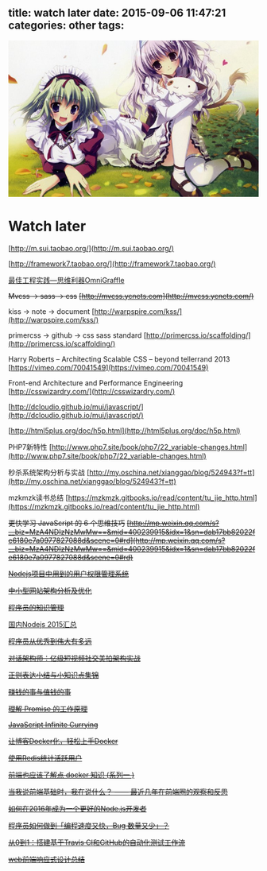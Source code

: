 title: watch later
date: 2015-09-06 11:47:21
categories: other
tags:
---

![](/images/s11.jpg)
# Watch later

[http://m.sui.taobao.org/](http://m.sui.taobao.org/)

[http://framework7.taobao.org/](http://framework7.taobao.org/)

[最佳工程实践—思维利器OmniGraffle](http://www.jianshu.com/p/ccc8d64c7202)

~~Mvcss -> sass -> css~~
~~[http://mvcss.ycnets.com](http://mvcss.ycnets.com/)~~

kiss -> note -> document
[http://warpspire.com/kss/](http://warpspire.com/kss/)

primercss -> github -> css sass standard
[http://primercss.io/scaffolding/](http://primercss.io/scaffolding/)

Harry Roberts – Architecting Scalable CSS – beyond tellerrand 2013
[https://vimeo.com/70041549](https://vimeo.com/70041549)

Front-end Architecture and Performance Engineering
[http://csswizardry.com/](http://csswizardry.com/)

[http://dcloudio.github.io/mui/javascript/](http://dcloudio.github.io/mui/javascript/)

[http://html5plus.org/doc/h5p.html](http://html5plus.org/doc/h5p.html)

PHP7新特性
[http://www.php7.site/book/php7/22_variable-changes.html](http://www.php7.site/book/php7/22_variable-changes.html)

秒杀系统架构分析与实战
[http://my.oschina.net/xianggao/blog/524943?f=tt](http://my.oschina.net/xianggao/blog/524943?f=tt)

mzkmzk读书总结
[https://mzkmzk.gitbooks.io/read/content/tu_jie_http.html](https://mzkmzk.gitbooks.io/read/content/tu_jie_http.html)

~~更快学习 JavaScript 的 6 个思维技巧~~
~~[http://mp.weixin.qq.com/s?__biz=MzA4NDIzNzMwMw==&mid=400239915&idx=1&sn=dab17bb82022fe6180e7a0977827088d&scene=0#rd](http://mp.weixin.qq.com/s?__biz=MzA4NDIzNzMwMw==&mid=400239915&idx=1&sn=dab17bb82022fe6180e7a0977827088d&scene=0#rd)~~	

~~[Nodejs项目中用到的用户权限管理系统](http://vitrum.github.io/2015/08/03/Nodejs%E9%A1%B9%E7%9B%AE%E4%B8%AD%E7%94%A8%E5%88%B0%E7%9A%84%E7%94%A8%E6%88%B7%E6%9D%83%E9%99%90%E7%AE%A1%E7%90%86%E7%B3%BB%E7%BB%9F/?hmsr=toutiao.io&utm_medium=toutiao.io&utm_source=toutiao.io)~~

~~[中小型网站架构分析及优化](http://lizhenliang.blog.51cto.com/7876557/1664428?f=tt&hmsr=toutiao.io&utm_medium=toutiao.io&utm_source=toutiao.io)~~

~~[程序员的知识管理](http://blog.xiaohansong.com/2016/01/16/kownledge-Management/?hmsr=toutiao.io&utm_medium=toutiao.io&utm_source=toutiao.io)~~

[国内Nodejs 2015汇总](https://cnodejs.org/topic/5696e43e6272216e51bff67e?hmsr=toutiao.io&utm_medium=toutiao.io&utm_source=toutiao.io)

~~[程序员从优秀到伟大有多远](http://www.jianshu.com/p/83cc64470ec4?hmsr=toutiao.io&utm_medium=toutiao.io&utm_source=toutiao.io)~~

~~[对话架构师：亿级短视频社交美拍架构实战](http://mp.weixin.qq.com/s?__biz=MzAwMDU1MTE1OQ==&mid=403572504&idx=1&sn=40d381b68bf4dec0aad844f3ecf67a69&scene=0#wechat_redirect)~~

~~[正则表达小结与小知识点集锦](https://segmentfault.com/a/1190000004319104?hmsr=toutiao.io&utm_medium=toutiao.io&utm_source=toutiao.io)~~

~~[赚钱的事与值钱的事](http://mp.weixin.qq.com/s?__biz=MjM5MjA4MjU4MQ==&mid=405602254&idx=1&sn=931de0a6fdb094aa416b1b27aaa87e05&scene=0#wechat_redirect)~~

~~[理解 Promise 的工作原理](https://blog.coding.net/blog/how-do-promises-work?hmsr=toutiao.io&utm_medium=toutiao.io&utm_source=toutiao.io)~~

~~[JavaScript Infinite Currying](http://cjting.me/web2.0/2016-01-17-JavaScript%20Infinite%20Currying.html?hmsr=toutiao.io&utm_medium=toutiao.io&utm_source=toutiao.io)~~

~~[让博客Docker化，轻松上手Docker](http://dockone.io/article/961?hmsr=toutiao.io&utm_medium=toutiao.io&utm_source=toutiao.io)~~

~~[使用Redis统计活跃用户](http://mp.weixin.qq.com/s?__biz=MzA4Nzc4MjI4MQ==&mid=402097789&idx=1&sn=be69bf955665cc86d6f602ffd86ad443&scene=1&srcid=0118cmlJNRMmDEA18pWPCgID&from=singlemessage&isappinstalled=0#wechat_redirect)~~

~~[前端也应该了解点 docker 知识 (系列一 )](http://taobaofed.org/blog/2016/01/19/feders-should-kown-some-docker-1/?hmsr=toutiao.io&utm_medium=toutiao.io&utm_source=toutiao.io)~~

~~[当我说前端基础时，我在说什么？ —— 最近几年在前端圈的观察和反思](http://weibo.com/p/1001603933000810243086?hmsr=toutiao.io&utm_medium=toutiao.io&utm_source=toutiao.io)~~

~~[如何在2016年成为一个更好的Node.js开发者](http://wwsun.github.io/posts/become-a-better-node-developer-in-2016.html?hmsr=toutiao.io&utm_medium=toutiao.io&utm_source=toutiao.io)~~

~~[程序员如何做到「编程速度又快，Bug 数量又少」？](http://jjyy.guru/how-fewer-bugs/)~~

~~[从0到1：搭建基于Travis CI和GitHub的自动化测试工作流](http://dockone.io/article/962?hmsr=toutiao.io&utm_medium=toutiao.io&utm_source=toutiao.io)~~

~~[web前端响应式设计总结](http://my.oschina.net/zhangstephen/blog/603887?hmsr=toutiao.io&utm_medium=toutiao.io&utm_source=toutiao.io)~~